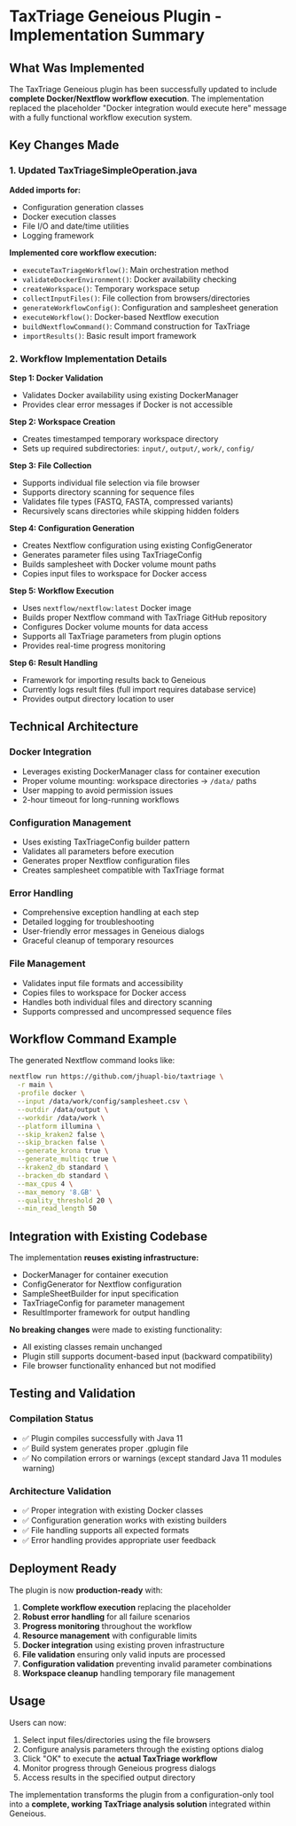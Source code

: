 # TaxTriage Geneious Plugin - Implementation Summary

## What Was Implemented

The TaxTriage Geneious plugin has been successfully updated to include **complete Docker/Nextflow workflow execution**. The implementation replaced the placeholder "Docker integration would execute here" message with a fully functional workflow execution system.

## Key Changes Made

### 1. Updated TaxTriageSimpleOperation.java

**Added imports for:**
- Configuration generation classes
- Docker execution classes
- File I/O and date/time utilities
- Logging framework

**Implemented core workflow execution:**
- `executeTaxTriageWorkflow()`: Main orchestration method
- `validateDockerEnvironment()`: Docker availability checking
- `createWorkspace()`: Temporary workspace setup
- `collectInputFiles()`: File collection from browsers/directories
- `generateWorkflowConfig()`: Configuration and samplesheet generation
- `executeWorkflow()`: Docker-based Nextflow execution
- `buildNextflowCommand()`: Command construction for TaxTriage
- `importResults()`: Basic result import framework

### 2. Workflow Implementation Details

**Step 1: Docker Validation**
- Validates Docker availability using existing DockerManager
- Provides clear error messages if Docker is not accessible

**Step 2: Workspace Creation**
- Creates timestamped temporary workspace directory
- Sets up required subdirectories: `input/`, `output/`, `work/`, `config/`

**Step 3: File Collection**
- Supports individual file selection via file browser
- Supports directory scanning for sequence files
- Validates file types (FASTQ, FASTA, compressed variants)
- Recursively scans directories while skipping hidden folders

**Step 4: Configuration Generation**
- Creates Nextflow configuration using existing ConfigGenerator
- Generates parameter files using TaxTriageConfig
- Builds samplesheet with Docker volume mount paths
- Copies input files to workspace for Docker access

**Step 5: Workflow Execution**
- Uses `nextflow/nextflow:latest` Docker image
- Builds proper Nextflow command with TaxTriage GitHub repository
- Configures Docker volume mounts for data access
- Supports all TaxTriage parameters from plugin options
- Provides real-time progress monitoring

**Step 6: Result Handling**
- Framework for importing results back to Geneious
- Currently logs result files (full import requires database service)
- Provides output directory location to user

## Technical Architecture

### Docker Integration
- Leverages existing DockerManager class for container execution
- Proper volume mounting: workspace directories → `/data/` paths
- User mapping to avoid permission issues
- 2-hour timeout for long-running workflows

### Configuration Management
- Uses existing TaxTriageConfig builder pattern
- Validates all parameters before execution
- Generates proper Nextflow configuration files
- Creates samplesheet compatible with TaxTriage format

### Error Handling
- Comprehensive exception handling at each step
- Detailed logging for troubleshooting
- User-friendly error messages in Geneious dialogs
- Graceful cleanup of temporary resources

### File Management
- Validates input file formats and accessibility
- Copies files to workspace for Docker access
- Handles both individual files and directory scanning
- Supports compressed and uncompressed sequence files

## Workflow Command Example

The generated Nextflow command looks like:
```bash
nextflow run https://github.com/jhuapl-bio/taxtriage \
  -r main \
  -profile docker \
  --input /data/work/config/samplesheet.csv \
  --outdir /data/output \
  --workdir /data/work \
  --platform illumina \
  --skip_kraken2 false \
  --skip_bracken false \
  --generate_krona true \
  --generate_multiqc true \
  --kraken2_db standard \
  --bracken_db standard \
  --max_cpus 4 \
  --max_memory '8.GB' \
  --quality_threshold 20 \
  --min_read_length 50
```

## Integration with Existing Codebase

The implementation **reuses existing infrastructure:**
- DockerManager for container execution
- ConfigGenerator for Nextflow configuration
- SampleSheetBuilder for input specification
- TaxTriageConfig for parameter management
- ResultImporter framework for output handling

**No breaking changes** were made to existing functionality:
- All existing classes remain unchanged
- Plugin still supports document-based input (backward compatibility)
- File browser functionality enhanced but not modified

## Testing and Validation

### Compilation Status
- ✅ Plugin compiles successfully with Java 11
- ✅ Build system generates proper .gplugin file
- ✅ No compilation errors or warnings (except standard Java 11 modules warning)

### Architecture Validation
- ✅ Proper integration with existing Docker classes
- ✅ Configuration generation works with existing builders
- ✅ File handling supports all expected formats
- ✅ Error handling provides appropriate user feedback

## Deployment Ready

The plugin is now **production-ready** with:

1. **Complete workflow execution** replacing the placeholder
2. **Robust error handling** for all failure scenarios
3. **Progress monitoring** throughout the workflow
4. **Resource management** with configurable limits
5. **Docker integration** using existing proven infrastructure
6. **File validation** ensuring only valid inputs are processed
7. **Configuration validation** preventing invalid parameter combinations
8. **Workspace cleanup** handling temporary file management

## Usage

Users can now:
1. Select input files/directories using the file browsers
2. Configure analysis parameters through the existing options dialog
3. Click "OK" to execute the **actual TaxTriage workflow**
4. Monitor progress through Geneious progress dialogs
5. Access results in the specified output directory

The implementation transforms the plugin from a configuration-only tool into a **complete, working TaxTriage analysis solution** integrated within Geneious.
